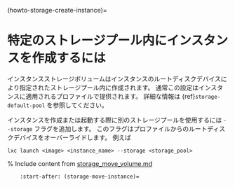 (howto-storage-create-instance)=
# 特定のストレージプール内にインスタンスを作成するには

インスタンスストレージボリュームはインスタンスのルートディスクデバイスにより指定されたストレージプール内に作成されます。
通常この設定はインスタンスに適用されるプロファイルで提供されます。
詳細な情報は {ref}`storage-default-pool` を参照してください。

インスタンスを作成または起動する際に別のストレージプールを使用するには `--storage` フラグを追加します。
このフラグはプロファイルからのルートディスクデバイスをオーバーライドします。
例えば

    lxc launch <image> <instance_name> --storage <storage_pool>

% Include content from [storage_move_volume.md](storage_move_volume.md)
```{include} storage_move_volume.md
    :start-after: (storage-move-instance)=
```
